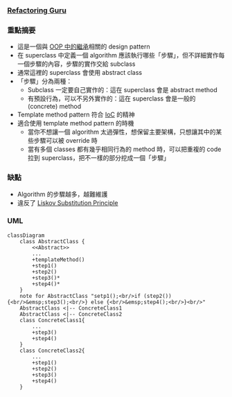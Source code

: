 ### [Refactoring Guru](https://refactoring.guru/design-patterns/template-method)

### 重點摘要

- 這是一個與 [OOP 中的繼承](</Programming Language/OOP 四本柱.md#繼承 (Inheritance)>)相關的 design pattern
- 在 superclass 中定義一個 algorithm 應該執行哪些「步驟」，但不詳細實作每一個步驟的內容，步驟的實作交給 subclass
- 通常這裡的 superclass 會使用 abstract class
- 「步驟」分為兩種：
    - Subclass 一定要自己實作的：這在 superclass 會是 abstract method
    - 有預設行為，可以不另外實作的：這在 superclass 會是一般的 (concrete) method
- Template method pattern 符合 [IoC](</Programming Language/Inversion of Control.md>) 的精神
- 適合使用 template method pattern 的時機
    - 當你不想讓一個 algorithm 太過彈性，想保留主要架構，只想讓其中的某些步驟可以被 override 時
    - 當有多個 classes 都有幾乎相同行為的 method 時，可以把重複的 code 拉到 superclass，把不一樣的部分挖成一個「步驟」

### 缺點

- Algorithm 的步驟越多，越難維護
- 違反了 [Liskov Substitution Principle](</Programming Language/Liskov Substitution Principle.md>)

### UML

```mermaid
classDiagram
    class AbstractClass {
        <<Abstract>>
        ...
        +templateMethod()
        +step1()
        +step2()
        +step3()*
        +step4()*
    }
    note for AbstractClass "setp1();<br/>if (step2()) {<br/>&emsp;step3();<br/>} else {<br/>&emsp;step4();<br/>}<br/>"
    AbstractClass <|-- ConcreteClass1
    AbstractClass <|-- ConcreteClass2
    class ConcreteClass1{
        ...
        +step3()
        +step4()
    }
    class ConcreteClass2{
        ...
        +step1()
        +step2()
        +step3()
        +step4()
    }
```
